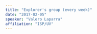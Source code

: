 ```yaml
---
title: "Explorer's group (every week)"
date: "2017-02-05"
speaker: "Valero Laparra"
affiliation: "ISP/UV"
---
```

